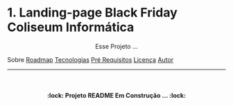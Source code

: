 # 1. Landing-page Black Friday Coliseum Informática

<p align="center">Esse Projeto ...</p>

<p align="center>

<a href="#sobre">Sobre</a>
<a href="#roadmap">Roadmap</a>
<a href="#tecnologias">Tecnologias</a>
<a href="#pre-requisitos">Pré Requisitos</a>
<a href="#lincenc-a">Licença</a>
<a href="#autor">Autor</a>
</p>

-----

<br>

<h4 align="center">
    :lock: Projeto README Em Construção ...  :lock:
</h4>
